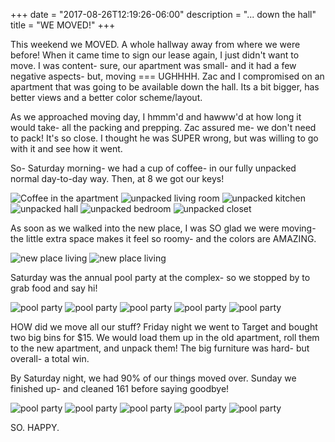 +++
date = "2017-08-26T12:19:26-06:00"
description = "... down the hall"
title = "WE MOVED!"
+++
<!-- +++
+++
categories = ["Denver"]
date = "2017-05-07"
description = "Five weeks on, one week off!"
draft = true
title = "IT'S BREAK WEEK"
featured = "http://assets.mihshhehl.com/2017_05_07-w-rain.jpg"
featuredpath = ""
type = "post"
+++ -->

This weekend we MOVED. A whole hallway away from where we were before! When it came time to sign our lease again, I just didn't want to move. I was content- sure, our apartment was small- and it had a few negative aspects- but, moving === UGHHHH. Zac and I compromised on an apartment that was going to be available down the hall. Its a bit bigger, has better views and a better color scheme/layout.

As we approached moving day, I hmmm'd and hawww'd at how long it would take- all the packing and prepping. Zac assured me- we don't need to pack! It's so close. I thought he was SUPER wrong, but was willing to go with it and see how it went.

So- Saturday morning- we had a cup of coffee- in our fully unpacked normal day-to-day way. Then, at 8 we got our keys!

![Coffee in the apartment](http://assets.mihshhehl.com/2017-08-26-move_04.jpg)
![unpacked living room](http://assets.mihshhehl.com/2017-08-26-move_05.jpg)
![unpacked kitchen](http://assets.mihshhehl.com/2017-08-26-move_06.jpg)
![unpacked hall](http://assets.mihshhehl.com/2017-08-26-move_07.jpg)
![unpacked bedroom](http://assets.mihshhehl.com/2017-08-26-move_08.jpg)
![unpacked closet](http://assets.mihshhehl.com/2017-08-26-move_09.jpg)

As soon as we walked into the new place, I was SO glad we were moving- the little extra space makes it feel so roomy- and the colors are AMAZING.

![new place living](http://assets.mihshhehl.com/2017-08-26-move_02.jpg)
![new place living](http://assets.mihshhehl.com/2017-08-26-move_03.jpg)

Saturday was the annual pool party at the complex- so we stopped by to grab food and say hi!

![pool party](http://assets.mihshhehl.com/2017-08-26-move_10.jpg)
![pool party](http://assets.mihshhehl.com/2017-08-26-move_11.jpg)
![pool party](http://assets.mihshhehl.com/2017-08-26-move_12.jpg)
![pool party](http://assets.mihshhehl.com/2017-08-26-move_13.jpg)
![pool party](http://assets.mihshhehl.com/2017-08-26-move_14.jpg)

HOW did we move all our stuff? Friday night we went to Target and bought two big bins for $15. We would load them up in the old apartment, roll them to the new apartment, and unpack them! The big furniture was hard- but overall- a total win.

By Saturday night, we had 90% of our things moved over. Sunday we finished up- and cleaned 161 before saying goodbye!

![pool party](http://assets.mihshhehl.com/2017-08-26-move_01.jpg)
![pool party](http://assets.mihshhehl.com/2017-08-26-move_15.png)
![pool party](http://assets.mihshhehl.com/2017-08-26-move_16.jpg)
![pool party](http://assets.mihshhehl.com/2017-08-26-move_17.jpg)
![pool party](http://assets.mihshhehl.com/2017-08-26-move_18.jpg)

SO. HAPPY.

